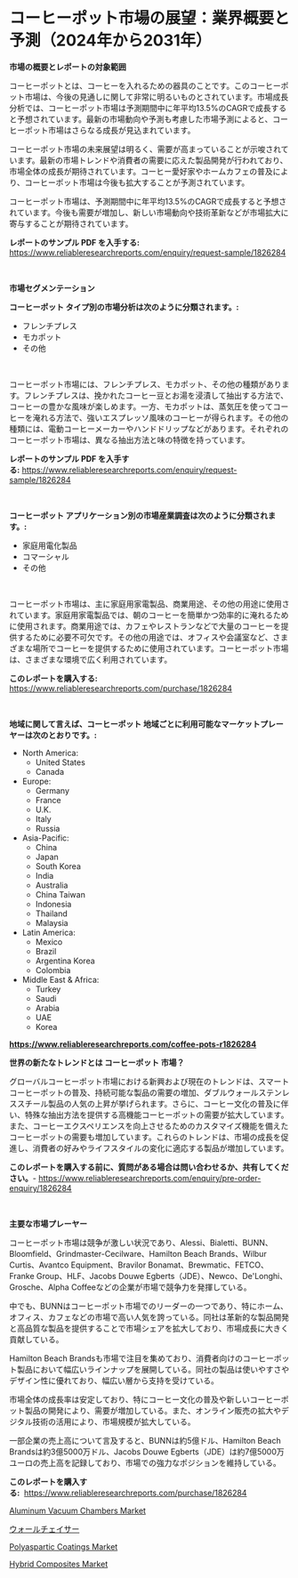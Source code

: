<p><h1>コーヒーポット市場の展望：業界概要と予測（2024年から2031年）</h1></p><p><strong>市場の概要とレポートの対象範囲</strong></p>
<p><p>コーヒーポットとは、コーヒーを入れるための器具のことです。このコーヒーポット市場は、今後の見通しに関して非常に明るいものとされています。市場成長分析では、コーヒーポット市場は予測期間中に年平均13.5%のCAGRで成長すると予想されています。最新の市場動向や予測も考慮した市場予測によると、コーヒーポット市場はさらなる成長が見込まれています。</p><p>コーヒーポット市場の未来展望は明るく、需要が高まっていることが示唆されています。最新の市場トレンドや消費者の需要に応えた製品開発が行われており、市場全体の成長が期待されています。コーヒー愛好家やホームカフェの普及により、コーヒーポット市場は今後も拡大することが予測されています。</p><p>コーヒーポット市場は、予測期間中に年平均13.5%のCAGRで成長すると予想されています。今後も需要が増加し、新しい市場動向や技術革新などが市場拡大に寄与することが期待されています。</p></p>
<p><strong>レポートのサンプル PDF を入手する:</strong> <a href="https://www.reliableresearchreports.com/enquiry/request-sample/1826284">https://www.reliableresearchreports.com/enquiry/request-sample/1826284</a></p>
<p>&nbsp;</p>
<p><strong>市場セグメンテーション</strong></p>
<p><strong>コーヒーポット タイプ別の市場分析は次のように分類されます。:</strong></p>
<p><ul><li>フレンチプレス</li><li>モカポット</li><li>その他</li></ul></p>
<p>&nbsp;</p>
<p><p>コーヒーポット市場には、フレンチプレス、モカポット、その他の種類があります。フレンチプレスは、挽かれたコーヒー豆とお湯を浸漬して抽出する方法で、コーヒーの豊かな風味が楽しめます。一方、モカポットは、蒸気圧を使ってコーヒーを淹れる方法で、強いエスプレッソ風味のコーヒーが得られます。その他の種類には、電動コーヒーメーカーやハンドドリップなどがあります。それぞれのコーヒーポット市場は、異なる抽出方法と味の特徴を持っています。</p></p>
<p><strong>レポートのサンプル PDF を入手する:</strong>&nbsp;<a href="https://www.reliableresearchreports.com/enquiry/request-sample/1826284">https://www.reliableresearchreports.com/enquiry/request-sample/1826284</a></p>
<p>&nbsp;</p>
<p><strong> コーヒーポット アプリケーション別の市場産業調査は次のように分類されます。:</strong></p>
<p><ul><li>家庭用電化製品</li><li>コマーシャル</li><li>その他</li></ul></p>
<p>&nbsp;</p>
<p><p>コーヒーポット市場は、主に家庭用家電製品、商業用途、その他の用途に使用されています。家庭用家電製品では、朝のコーヒーを簡単かつ効率的に淹れるために使用されます。商業用途では、カフェやレストランなどで大量のコーヒーを提供するために必要不可欠です。その他の用途では、オフィスや会議室など、さまざまな場所でコーヒーを提供するために使用されています。コーヒーポット市場は、さまざまな環境で広く利用されています。</p></p>
<p><strong>このレポートを購入する:</strong>&nbsp; <a href="https://www.reliableresearchreports.com/purchase/1826284">https://www.reliableresearchreports.com/purchase/1826284</a></p>
<p>&nbsp;</p>
<p><strong>地域に関して言えば、コーヒーポット 地域ごとに利用可能なマーケットプレーヤーは次のとおりです。:</strong></p>
<p><ul>
    <li>
        North America:
        <ul>
            <li>United States</li>
            <li>Canada</li>
        </ul>
    </li>
    <li>
        Europe:
        <ul>
            <li>Germany</li>
            <li>France</li>
            <li>U.K.</li>
            <li>Italy</li>
            <li>Russia</li>
        </ul>
    </li>
    <li>
        Asia-Pacific:
        <ul>
            <li>China</li>
            <li>Japan</li>
            <li>South Korea</li>
            <li>India</li>
            <li>Australia</li>
            <li>China Taiwan</li>
            <li>Indonesia</li>
            <li>Thailand</li>
            <li>Malaysia</li>
        </ul>
    </li>
    <li>
        Latin America:
        <ul>
            <li>Mexico</li>
            <li>Brazil</li>
            <li>Argentina Korea</li>
            <li>Colombia</li>
        </ul>
    </li>
    <li>
        Middle East & Africa:
        <ul>
            <li>Turkey</li>
            <li>Saudi</li>
            <li>Arabia</li>
            <li>UAE</li>
            <li>Korea</li>
        </ul>
    </li>
    </ul></p>
<p><strong><a href="https://www.reliableresearchreports.com/coffee-pots-r1826284">https://www.reliableresearchreports.com/coffee-pots-r1826284</a></strong>&nbsp;</p>
<p><strong>世界の新たなトレンドとは コーヒーポット 市場？</strong></p>
<p><p>グローバルコーヒーポット市場における新興および現在のトレンドは、スマートコーヒーポットの普及、持続可能な製品の需要の増加、ダブルウォールステンレススチール製品の人気の上昇が挙げられます。さらに、コーヒー文化の普及に伴い、特殊な抽出方法を提供する高機能コーヒーポットの需要が拡大しています。また、コーヒーエクスペリエンスを向上させるためのカスタマイズ機能を備えたコーヒーポットの需要も増加しています。これらのトレンドは、市場の成長を促進し、消費者の好みやライフスタイルの変化に適応する製品が増加しています。</p></p>
<p><strong>このレポートを購入する前に、質問がある場合は問い合わせるか、共有してください。</strong>- <a href="https://www.reliableresearchreports.com/enquiry/pre-order-enquiry/1826284">https://www.reliableresearchreports.com/enquiry/pre-order-enquiry/1826284</a></p>
<p>&nbsp;</p>
<p><strong>主要な市場プレーヤー</strong></p>
<p><p>コーヒーポット市場は競争が激しい状況であり、Alessi、Bialetti、BUNN、Bloomfield、Grindmaster-Cecilware、Hamilton Beach Brands、Wilbur Curtis、Avantco Equipment、Bravilor Bonamat、Brewmatic、FETCO、Franke Group、HLF、Jacobs Douwe Egberts（JDE）、Newco、De'Longhi、Grosche、Alpha Coffeeなどの企業が市場で競争力を発揮している。</p><p>中でも、BUNNはコーヒーポット市場でのリーダーの一つであり、特にホーム、オフィス、カフェなどの市場で高い人気を誇っている。同社は革新的な製品開発と高品質な製品を提供することで市場シェアを拡大しており、市場成長に大きく貢献している。</p><p>Hamilton Beach Brandsも市場で注目を集めており、消費者向けのコーヒーポット製品において幅広いラインナップを展開している。同社の製品は使いやすさやデザイン性に優れており、幅広い層から支持を受けている。</p><p>市場全体の成長率は安定しており、特にコーヒー文化の普及や新しいコーヒーポット製品の開発により、需要が増加している。また、オンライン販売の拡大やデジタル技術の活用により、市場規模が拡大している。</p><p>一部企業の売上高について言及すると、BUNNは約5億ドル、Hamilton Beach Brandsは約3億5000万ドル、Jacobs Douwe Egberts（JDE）は約7億5000万ユーロの売上高を記録しており、市場での強力なポジションを維持している。</p></p>
<p><strong>このレポートを購入する:</strong>&nbsp;&nbsp;<a href="https://www.reliableresearchreports.com/purchase/1826284">https://www.reliableresearchreports.com/purchase/1826284</a></p>
<p><p><a href="https://github.com/ruddyyedelwadw/Market-Research-Report-List-2/blob/main/aluminum-vacuum-chambers-market.md">Aluminum Vacuum Chambers Market</a></p><p><a href="https://github.com/SantosDicki04/Market-Research-Report-List-1/blob/main/988550131918.md">ウォールチェイサー</a></p><p><a href="https://www.linkedin.com/pulse/polyaspartic-coatings-market-size-trends-growth-outlook-forecasted-c2laf?trackingId=V%2BqXTcz8WAjt6V1fKdApug%3D%3D">Polyaspartic Coatings Market</a></p><p><a href="https://www.linkedin.com/pulse/insights-hybrid-composites-market-size-analysing-share-trends-jn6mf?trackingId=YpFySqmfb56D%2Fzf61QY2YQ%3D%3D">Hybrid Composites Market</a></p></p>